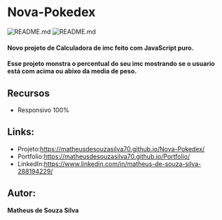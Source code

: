 # Nova-Pokedex
![README.md](  )
![README.md](  )

#### Novo projeto de Calculadora de imc  feito com JavaScript puro.
#### Esse projeto monstra o percentual do seu imc mostrando se o usuario está com acima ou abixo da media de peso.

## Recursos
- Responsivo 100%

## Links:
- Projeto:https://matheusdesouzasilva70.github.io/Nova-Pokedex/
- Portfolio:https://matheusdesouzasilva70.github.io/Portfolio/
- LinkedIn:https://www.linkedin.com/in/matheus-de-souza-silva-288194229/

## Autor:
**Matheus de Souza Silva**
